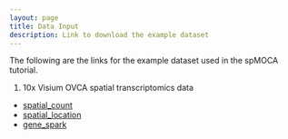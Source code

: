 ```yaml
---
layout: page
title: Data Input
description: Link to download the example dataset
---
```

The following are the links for the example dataset used in the spMOCA tutorial. 

  
1. 10x Visium OVCA spatial transcriptomics data  
  * [spatial_count](https://github.com/YMa-lab/spMOCA/blob/main/data/OVCA.10xGenomicsFFPE.count.mat.rds)
  * [spatial_location](https://github.com/YMa-lab/spMOCA/blob/main/data/OVCA.10xGenomicsFFPE.location.rds)
  * [gene_spark](https://github.com/YMa-lab/spMOCA/blob/main/data/OVCA.10xGenomicsFFPE.spark.gene.txt)
